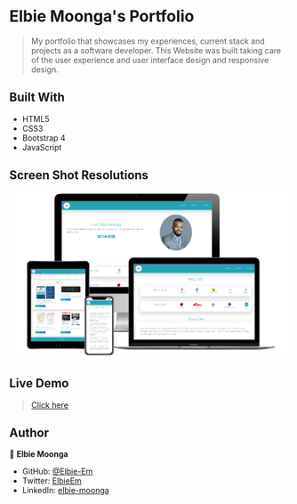 # Elbie Moonga's Portfolio

> My portfolio that showcases my experiences, current stack and projects as a software developer.
> This Website was built taking care of the user experience and user interface design and responsive design.

## Built With

  * HTML5
  * CSS3
  * Bootstrap 4
  * JavaScript

## Screen Shot Resolutions

![screenshot](./assets/ScreenShot.png)

## Live Demo

> [Click here]()

## Author

👤 **Elbie Moonga**

- GitHub: [@Elbie-Em](https://github.com/Elbie-em)
- Twitter: [ElbieEm](https://twitter.com/ElbieEm)
- LinkedIn: [elbie-moonga](https://www.linkedin.com/in/elbiemoonga/)